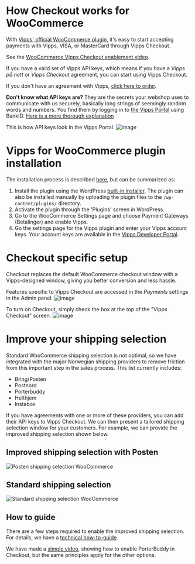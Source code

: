 <!-- START_METADATA
---
title: "How it works: WooCommerce"
sidebar_position: 12
---
END_METADATA -->

# How Checkout works for WooCommerce

With [Vipps' official WooCommerce plugin](https://wordpress.org/plugins/woo-vipps/), it's easy to start accepting payments with Vipps, VISA, or MasterCard through Vipps Checkout.

<!-- START_HIDDEN_IN_GITHUB

<iframe width="100%" height="500" src="https://www.youtube-nocookie.com/embed/86RSKuQ5GME" title="YouTube video player" frameborder="0" allow="accelerometer; autoplay; clipboard-write; encrypted-media; gyroscope; picture-in-picture; web-share; fullscreen"></iframe>

END_HIDDEN_IN_GITHUB -->

<!-- START_COMMENT -->
See the [WooCommerce Vipps Checkout enablement video](https://www.youtube.com/watch?v=86RSKuQ5GME).
<!-- END_COMMENT -->

If you have a valid set of Vipps API keys, which means if you have a *Vipps på nett* or *Vipps Checkout* agreement, you can start using Vipps Checkout.

If you don't have an agreement with Vipps, [click here to order](https://portal.vipps.no/register/vippscheckout).

**Don't know what API keys are?** They are the secrets your webshop uses to communicate with us securely, basically long strings of seemingly random words and numbers. You find them by logging in to [the Vipps Portal](https://portal.vipps.no/) using BankID. [Here is a more thorough explanation](https://vippsas.github.io/vipps-developer-docs/docs/vipps-developers/common-topics/api-keys)

This is how API keys look in the Vipps Portal.
![image](https://user-images.githubusercontent.com/25223283/227459624-01efc657-5fc5-4ccb-be71-0858663671c0.png)



# Vipps for WooCommerce plugin installation

The installation process is described [here](https://github.com/vippsas/vipps-woocommerce), but can be summarized as:

1. Install the plugin using the WordPress [built-in installer](https://codex.wordpress.org/Managing_Plugins#Installing_Plugins). The plugin can also be installed manually by uploading the plugin files to the `/wp-content/plugins/` directory.
2. Activate the plugin through the 'Plugins' screen in WordPress.
3. Go to the WooCommerce Settings page and choose Payment Gateways (Betalinger) and enable Vipps.
4. Go the settings page for the Vipps plugin and enter your Vipps account keys. Your account keys are available in the [Vipps Developer Portal](https://portal.vipps.no).

# Checkout specific setup

Checkout replaces the default WooCommerce checkout window with a Vipps-designed window, giving you better conversion and less hassle.

Features specific to Vipps Checkout are accessed in the *Payments* settings in the Admin panel.
![image](https://user-images.githubusercontent.com/25223283/226337801-7561a625-4ad5-4a68-aa56-96a6c1bcaf68.png)

To turn on Checkout, simply check the box at the top of the "Vipps Checkout" screen.
![image](https://user-images.githubusercontent.com/25223283/226338565-250873b7-ff9d-449a-8b7e-ce7392441a2c.png)

# Improve your shipping selection

Standard WooCommerce shipping selection is not optimal, so we have integrated with the major Norwegian shipping providers to remove friction from this important step in the sales process. This list currently includes:

- Bring/Posten
- Postnord
- Porterbuddy
- Helthjem
- Instabox

If you have agreements with one or more of these providers, you can add their API keys to Vipps Checkout. We can then present a tailored shipping selection window for your customers. For example, we can provide the improved shipping selection shown below.

## Improved shipping selection with Posten

![Posten shipping selection WooCommerce](https://user-images.githubusercontent.com/25223283/226342343-479fb87c-6f4c-4557-8b77-bafd6c36eac7.gif)


## Standard shipping selection

![Standard shipping selection WooCommerce](https://user-images.githubusercontent.com/25223283/226344800-09395fc7-b1d8-4db3-8815-1d3a71e0a9ab.gif)

## How to guide

There are a few steps required to enable the improved shipping selection. For details, we have a [technical how-to-guide](https://vippsas.github.io/vipps-developer-docs/docs/APIs/checkout-api/vipps-checkout-how-it-works-shipping).

We have made a [simple video](https://www.youtube.com/watch?v=f4NVq4A73UA), showing how to enable PorterBuddy in Checkout, but the same principles apply for the other options.

<!-- START_HIDDEN_IN_GITHUB

<iframe width="100%" height="500" src="https://www.youtube-nocookie.com/embed/f4NVq4A73UA" title="YouTube video player" frameborder="0" allow="accelerometer; autoplay; clipboard-write; encrypted-media; gyroscope; picture-in-picture; web-share; fullscreen"></iframe>

END_HIDDEN_IN_GITHUB -->
